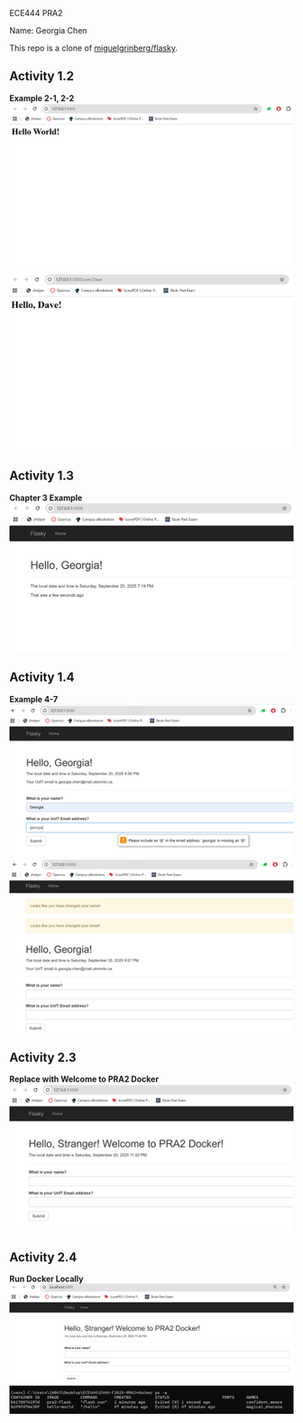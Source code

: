 ECE444 PRA2

Name: Georgia Chen

This repo is a clone of [miguelgrinberg/flasky](https://github.com/miguelgrinberg/flasky).

## Activity 1.2

**Example 2-1, 2-2**
![Hello Example](screenshot/hello.png)
![Hello Dave Example](screenshot/hello-Dave.png)

## Activity 1.3

**Chapter 3 Example**
![Navigate bar, Hello [your name]!, timestamp](screenshot/activity1.3.png)

## Activity 1.4

**Example 4-7**
![Prompts 1](screenshot/activity1.4.1.png)
![Prompts 2](screenshot/activity1.4.2.png)

## Activity 2.3

**Replace with Welcome to PRA2 Docker**
![Welcome to PRA2 Docker!](screenshot/activity2.3.png)

## Activity 2.4

**Run Docker Locally**
![Welcome to PRA2 Docker!](screenshot/activity2.4.1.png)
![Welcome to PRA2 Docker!](screenshot/activity2.4.2.png)

